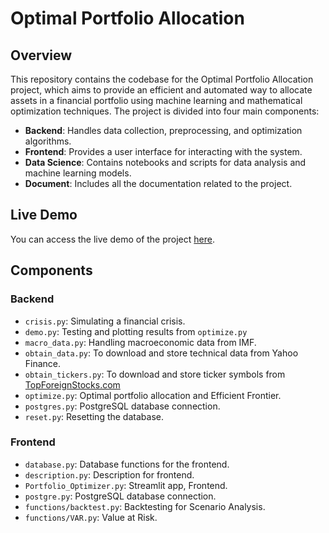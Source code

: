 # Optimal Portfolio Allocation

## Overview

This repository contains the codebase for the Optimal Portfolio Allocation project, which aims to provide an efficient and automated way to allocate assets in a financial portfolio using machine learning and mathematical optimization techniques. The project is divided into four main components:

- **Backend**: Handles data collection, preprocessing, and optimization algorithms.
- **Frontend**: Provides a user interface for interacting with the system.
- **Data Science**: Contains notebooks and scripts for data analysis and machine learning models.
- **Document**: Includes all the documentation related to the project.

## Live Demo

You can access the live demo of the project [here](https://vrsbfyp.me/).

## Components

### Backend

- `crisis.py`: Simulating a financial crisis.
- `demo.py`: Testing and plotting results from `optimize.py`
- `macro_data.py`: Handling macroeconomic data from IMF.
- `obtain_data.py`: To download and store technical data from Yahoo Finance.
- `obtain_tickers.py`: To download and store ticker symbols from [TopForeignStocks.com](https://topforeignstocks.com/listed-companies-lists/the-complete-list-of-listed-companies-in-singapore/)
- `optimize.py`: Optimal portfolio allocation and Efficient Frontier.
- `postgres.py`: PostgreSQL database connection.
- `reset.py`: Resetting the database.

### Frontend

- `database.py`: Database functions for the frontend.
- `description.py`: Description for frontend.
- `Portfolio_Optimizer.py`: Streamlit app, Frontend.
- `postgre.py`: PostgreSQL database connection.
- `functions/backtest.py`: Backtesting for Scenario Analysis.
- `functions/VAR.py`: Value at Risk.
